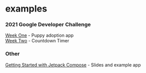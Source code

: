 # examples

### 2021 Google Developer Challenge    
[Week One](https://github.com/sierraobryan/jetpack-compose-1) - Puppy adoption app    
[Week Two](https://github.com/sierraobryan/jetpack-compose-week-2) - Countdown Timer   

### Other   
[Getting Started with Jetpack Compose](https://github.com/sierraobryan/mars-rover-compose) - Slides and example app 
